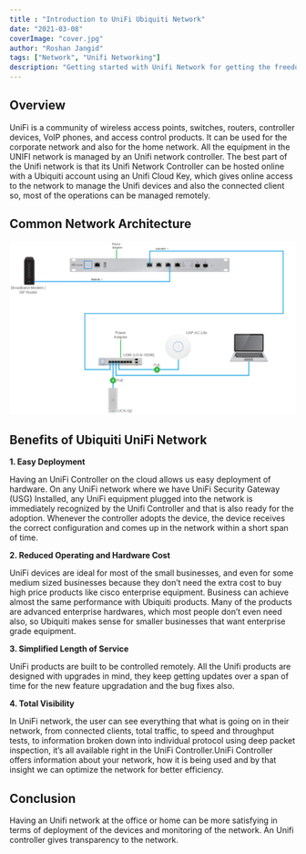 ```yaml
---
title : "Introduction to UniFi Ubiquiti Network"
date: "2021-03-08"
coverImage: "cover.jpg"
author: "Roshan Jangid"
tags: ["Network", "Unifi Networking"]
description: "Getting started with Unifi Network for getting the freedom of remote management of network devices."
---
```


## Overview

UniFi is a community of wireless access points, switches, routers, controller devices, VoIP phones, and access control products. It can be used for the corporate network and also for the home network. All the equipment in the UNIFI network is managed by an Unifi network controller. The best part of the Unifi network is that its Unifi Network Controller can be hosted online with a Ubiquiti account using an Unifi Cloud Key, which gives online access to the network to manage the Unifi devices and also the connected client so, most of the operations can be managed remotely.

## Common Network Architecture

![networkdiagram](networkdiagram.png)

## Benefits of Ubiquiti UniFi Network
 **1. Easy Deployment**

Having an UniFi Controller on the cloud allows us easy deployment of hardware. On any UniFi network where we have UniFi Security Gateway (USG) Installed, any UniFi equipment plugged into the network is immediately recognized by the Unifi Controller and that is also ready for the adoption. Whenever the controller adopts the device, the device receives the correct configuration and comes up in the network within a short span of time.

**2. Reduced Operating and Hardware Cost**

UniFi devices are ideal for most of the small businesses, and even for some medium sized businesses because they don’t need the extra cost to buy high price products like cisco enterprise equipment. Business can achieve almost the same performance with Ubiquiti products. Many of the products are advanced enterprise hardwares, which most people don’t even need also, so Ubiquiti makes sense for smaller businesses that want enterprise grade equipment.

**3. Simplified Length of Service**

UniFi products are built to be controlled remotely. All the Unifi products are designed with upgrades in mind, they keep getting updates over a span of time for the new feature upgradation and the bug fixes also.

**4. Total Visibility**

In UniFi network, the user can see everything that what is  going on in their network, from connected clients, total traffic, to speed and throughput tests, to information broken down into individual protocol using deep packet inspection, it’s all available right in the UniFi Controller.UniFi Controller offers information about your network, how it is being used and by that insight we can optimize the network for better efficiency. 

## Conclusion

Having an Unifi network at the office or home can be more satisfying in terms of deployment of the devices and monitoring of the network.  An Unifi controller gives transparency to the network.
